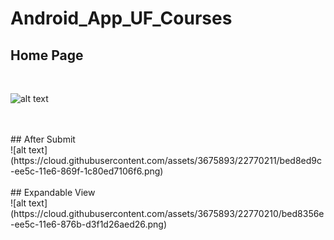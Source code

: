 # Android_App_UF_Courses


## Home Page 
<br>

![alt text](https://cloud.githubusercontent.com/assets/3675893/22770152/385a4c66-ee5c-11e6-9309-30a583b9f88a.png)

<br>
<br>
## After Submit 

<br>
![alt text](https://cloud.githubusercontent.com/assets/3675893/22770211/bed8ed9c-ee5c-11e6-869f-1c80ed7106f6.png) 

<br>
<br>
## Expandable View

<br>
![alt text](https://cloud.githubusercontent.com/assets/3675893/22770210/bed8356e-ee5c-11e6-876b-d3f1d26aed26.png)
